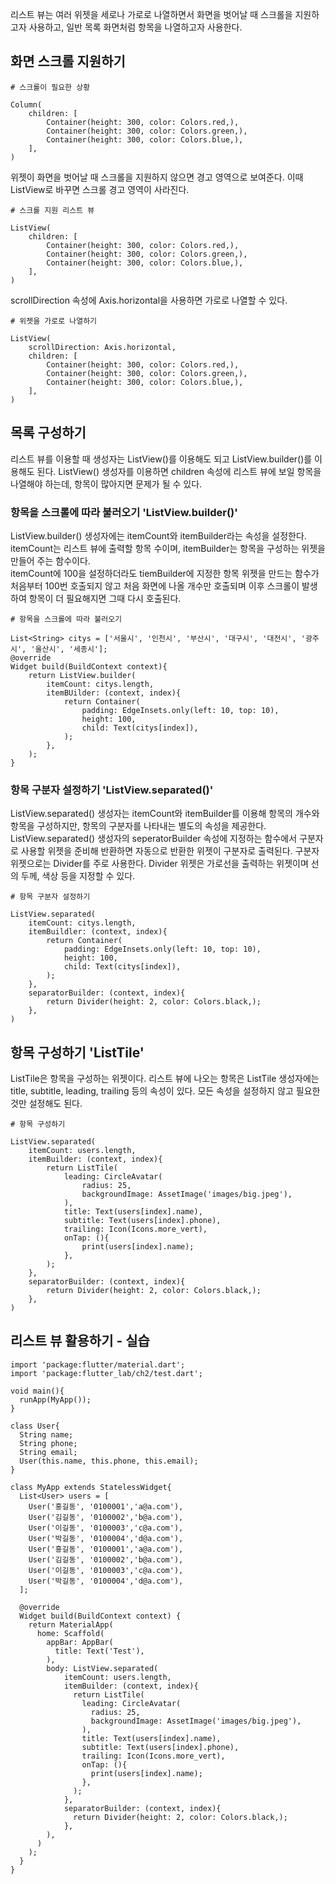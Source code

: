 리스트 뷰는 여러 위젯을 세로나 가로로 나열하면서 화면을 벗어날 때 스크롤을 지원하고자 사용하고, 일반 목록 화면처럼 항목을 나열하고자 사용한다.

## 화면 스크롤 지원하기
```
# 스크롤이 필요한 상황

Column(
    children: [
        Container(height: 300, color: Colors.red,),
        Container(height: 300, color: Colors.green,),
        Container(height: 300, color: Colors.blue,),
    ],
)
```
위젯이 화면을 벗어날 때 스크롤을 지원하지 않으면 경고 영역으로 보여준다. 이때 ListView로 바꾸면 스크롤 경고 영역이 사라진다.
```
# 스크롤 지원 리스트 뷰

ListView(
    children: [
        Container(height: 300, color: Colors.red,),
        Container(height: 300, color: Colors.green,),
        Container(height: 300, color: Colors.blue,),
    ],
)
```
scrollDirection 속성에 Axis.horizontal을 사용하면 가로로 나열할 수 있다.
```
# 위젯을 가로로 나열하기

ListView(
    scrollDirection: Axis.horizontal,
    children: [
        Container(height: 300, color: Colors.red,),
        Container(height: 300, color: Colors.green,),
        Container(height: 300, color: Colors.blue,),
    ],
)
```

## 목록 구성하기
리스트 뷰를 이용할 때 생성자는 ListView()를 이용해도 되고 ListView.builder()를 이용해도 된다. ListView() 생성자를 이용하면 children 속성에 리스트 뷰에 보일 항목을 나열해야 하는데, 항목이 많아지면 문제가 될 수 있다.

### 항목을 스크롤에 따라 불러오기 'ListView.builder()'
ListView.builder() 생성자에는 itemCount와 itemBuilder라는 속성을 설정한다. itemCount는 리스트 뷰에 출력할 항목 수이며, itemBuilder는 항목을 구성하는 위젯을 만들어 주는 함수이다.  
itemCount에 100을 설정하더라도 tiemBuilder에 지정한 항목 위젯을 만드는 함수가 처음부터 100번 호출되지 않고 처음 화면에 나올 개수만 호출되며 이후 스크롤이 발생하여 항목이 더 필요해지면 그때 다시 호출된다.
```
# 항목을 스크롤에 따라 불러오기

List<String> citys = ['서울시', '인천시', '부산시', '대구시', '대전시', '광주시', '울산시', '세종시'];
@override
Widget build(BuildContext context){
    return ListView.builder(
        itemCount: citys.length,
        itemBUilder: (context, index){
            return Container(
                padding: EdgeInsets.only(left: 10, top: 10),
                height: 100,
                child: Text(citys[index]),
            );
        },
    );
}
```

### 항목 구분자 설정하기 'ListView.separated()'
ListView.separated() 생성자는 itemCount와 itemBuilder를 이용해 항목의 개수와 항목을 구성하지만, 항목의 구분자를 나타내는 별도의 속성을 제공한다.
ListView.separated() 생성자의 seperatorBuilder 속성에 지정하는 함수에서 구분자로 사용할 위젯을 준비해 반환하면 자동으로 반환한 위젯이 구분자로 출력된다. 구분자 위젯으로는 Divider를 주로 사용한다. Divider 위젯은 가로선을 출력하는 위젯이며 선의 두께, 색상 등을 지정할 수 있다.
```
# 항목 구분자 설정하기

ListView.separated(
    itemCount: citys.length,
    itemBuildler: (context, index){
        return Container(
            padding: EdgeInsets.only(left: 10, top: 10),
            height: 100,
            child: Text(citys[index]),
        );
    },
    separatorBuilder: (context, index){
        return Divider(height: 2, color: Colors.black,);
    },
)
```

## 항목 구성하기 'ListTile'
ListTile은 항목을 구성하는 위젯이다. 리스트 뷰에 나오는 항목은 ListTile 생성자에는 title, subtitle, leading, trailing 등의 속성이 있다. 모든 속성을 설정하지 않고 필요한 것만 설정해도 된다.
```
# 항목 구성하기

ListView.separated(
    itemCount: users.length,
    itemBuilder: (context, index){
        return ListTile(
            leading: CircleAvatar(
                radius: 25,
                backgroundImage: AssetImage('images/big.jpeg'),
            ),
            title: Text(users[index].name),
            subtitle: Text(users[index].phone),
            trailing: Icon(Icons.more_vert),
            onTap: (){
                print(users[index].name);
            },
        );
    },
    separatorBuilder: (context, index){
        return Divider(height: 2, color: Colors.black,);
    },
)
```

## 리스트 뷰 활용하기 - 실습
```
import 'package:flutter/material.dart';
import 'package:flutter_lab/ch2/test.dart';

void main(){
  runApp(MyApp());
}

class User{
  String name;
  String phone;
  String email;
  User(this.name, this.phone, this.email);
}

class MyApp extends StatelessWidget{
  List<User> users = [
    User('홍길동', '0100001','a@a.com'),
    User('김길동', '0100002','b@a.com'),
    User('이길동', '0100003','c@a.com'),
    User('박길동', '0100004','d@a.com'),
    User('홍길동', '0100001','a@a.com'),
    User('김길동', '0100002','b@a.com'),
    User('이길동', '0100003','c@a.com'),
    User('박길동', '0100004','d@a.com'),
  ];

  @override
  Widget build(BuildContext context) {
    return MaterialApp(
      home: Scaffold(
        appBar: AppBar(
          title: Text('Test'),
        ),
        body: ListView.separated(
            itemCount: users.length,
            itemBuilder: (context, index){
              return ListTile(
                leading: CircleAvatar(
                  radius: 25,
                  backgroundImage: AssetImage('images/big.jpeg'),
                ),
                title: Text(users[index].name),
                subtitle: Text(users[index].phone),
                trailing: Icon(Icons.more_vert),
                onTap: (){
                  print(users[index].name);
                },
              );
            },
            separatorBuilder: (context, index){
              return Divider(height: 2, color: Colors.black,);
            },
        ),
      )
    );
  }
}
```